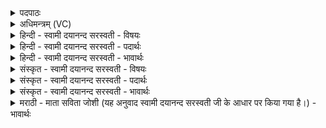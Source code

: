 <details><summary>पदपाठः</summary>

उ॒खाम्। कृ॒णो॒तु॒। शक्त्या॑। बा॒हुभ्या॒मिति॑ बा॒हुभ्या॑म्। अदि॑तिः। धि॒या। मा॒ता। पु॒त्रम्। यथा॑। उ॒पस्थ॒ इत्यु॒पऽस्थे॑। सा। अ॒ग्निम्। बि॒भ॒र्त्तु॒। गर्भे॑। आ। म॒खस्य॑। शिरः॑। अ॒सि॒। ५७।
</details>

<details><summary>अधिमन्त्रम् (VC)</summary>

- अदितिर्देवता
- सिन्धुद्वीप ऋषिः
- भुरिग्बृहती
- मध्यमः
</details>

<details><summary>हिन्दी - स्वामी दयानन्द सरस्वती - विषयः</summary>

फिर भी वही विषय अगले मन्त्र में कहा है ॥
</details>

<details><summary>हिन्दी - स्वामी दयानन्द सरस्वती - पदार्थः</summary>

पदार्थान्वयभाषाः -  हे गृहस्थ पुरुष ! जिस कारण तू (मखस्य) यज्ञ के (शिरः) उत्तमाङ्ग के समान (असि) है इस कारण आप (धिया) बुद्धि वा कर्म से तथा (शक्त्या) पाकविद्या के सामर्थ्य और (बाहुभ्याम्) दोनों बाहुओं से (उखाम्) पकाने की बटलोई को (कृणोतु) सिद्ध कर जो (अदितिः) जननी आपकी स्त्री है (सा) वह (गर्भे) अपनी कोख में (यथा) जैसे (माता) माता (उपस्थे) अपनी गोद में (पुत्रम्) पुत्र को सुखपूर्वक बैठावे, वैसे (अग्निम्) अग्नि के समान तेजस्वी वीर्य्य को (आबिभर्त्तु) धारण करे ॥५७ ॥
</details>

<details><summary>हिन्दी - स्वामी दयानन्द सरस्वती - भावार्थः</summary>

भावार्थभाषाः -  इस मन्त्र में उपमालङ्कार है। कुमार स्त्रीपुरुषों को योग्य है कि ब्रह्मचर्य्य के साथ विद्या और अच्छी शिक्षा को पूर्ण कर, बल-बुद्धि और पराक्रमयुक्त सन्तान उत्पन्न होने के लिये वैद्यकशास्त्र की रीति से बड़ी-बड़ी ओषधियों से पाक बना के और विधिपूर्वक गर्भाधान करके पीछे पथ्य से रहें और आपस में मित्रता के साथ वर्त्त के पुत्रों के गर्भाधानादि कर्म्म किया करें ॥५७ ॥
</details>

<details><summary>संस्कृत - स्वामी दयानन्द सरस्वती - विषयः</summary>

पुनस्तमेव विषयमाह ॥
</details>

<details><summary>संस्कृत - स्वामी दयानन्द सरस्वती - पदार्थः</summary>

पदार्थान्वयभाषाः -  हे गृहस्थ ! यतस्त्वं मखस्य शिरोऽसि, तस्माद्भवान् धिया शक्त्या बाहुभ्यामुखां कृणोतु। याऽदितिस्ते स्त्री वर्त्तते, सा गर्भे यथा मातोपस्थे पुत्रं धरति, तथाऽग्निमाबिभर्त्तु ॥५७ ॥
</details>

<details><summary>संस्कृत - स्वामी दयानन्द सरस्वती - भावार्थः</summary>

भावार्थभाषाः -  अत्रोपमालङ्कारः। कुमारौ कन्यावरौ ब्रह्मचर्य्येण विद्यासुशिक्षे पूर्णे कृत्वा बलबुद्धिपराक्रमयुक्तसन्तानोत्पादनाय विवाहं कृत्वा वैद्यकशास्त्ररीत्या महौषधिजं पाकं विधाय विधिवद्गर्भाधानं कृत्वोत्तरपथ्यं विदध्याताम्। परस्परं सुहृत्तया वर्त्तित्वाऽपत्यस्य गर्भाधानादिकर्माणि कुर्याताम् ॥५७ ॥
</details>

<details><summary>मराठी - माता सविता जोशी (यह अनुवाद स्वामी दयानन्द सरस्वती जी के आधार पर किया गया है।) - भावार्थः</summary>

भावार्थभाषाः -  या मंत्रात उपमालंकार आहे. तरुण व तरुणींनी ब्रह्मचर्य पाळून विद्येने युक्त होऊन चांगले शिक्षण पूर्ण करावे. बल, बुद्धी व पराक्रमयुक्त संताने उत्पन्न करावीत. त्यासाठी वैद्यकशास्त्राच्या पद्धतीने चांगली औषधे तयार करून विधिपूर्वक गर्भाधान करावे व पथ्याने राहावे. आपापसात प्रीतिपूर्वक व्यवहार करून पुत्रप्राप्तीसाठी गर्भाधान इत्यादी कार्य करावे.
</details>